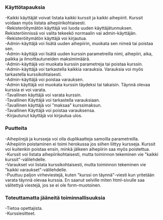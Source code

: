 ### Käyttötapauksia
-Kaikki käyttäjät voivat listata kaikki kurssit ja kaikki aihepiirit. Kurssit voidaan myös listata aihepiirikohtaisesti.   
-Rekisteröitymätön käyttäjä voi luoda uuden käyttäjätunnuksen. Rekisteröinnissä voi valita tekeekö normaalin vai admin-käyttäjän.  
-Rekisteröitymätön käyttäjä voi kirjautua.  
-Admin-käyttäjä voi lisätä uuden aihepiirin, muokata sen nimeä tai poistaa sen.  
-Admin-käyttäjä voi lisätä uuden kurssin parametreilla nimi, aihepiiri, aika, paikka ja ilmoittautuneiden maksimimäärä.  
-Admin-käyttäjä voi muokata kurssin parametreja tai poistaa kurssin.  
-Admin-käyttäjä voi tarkastella kaikkia varauksia. Varauksia voi myös tarkastella kurssikohtaisesti.  
-Admin-käyttäjä voi poistaa varauksen.  
-Admin käyttäjä voi muokata kurssin täydeksi tai takaisin. Täynnä olevaa kurssia ei voi varata.  
-Tavallinen käyttäjä voi varata kurssin.    
-Tavallinen Käyttäjä voi tarkastella varauksiaan.  
-Tavallinen käyttäjä voi "maksaa" kurssimaksun.  
-Tavallinen Käyttäjä voi poistaa varauksensa.  
-Kirjautunut käyttäjä voi kirjautua ulos.  

### Puutteita
-Aihepiirejä ja kursseja voi olla duplikaatteja samoilla parametreilla.  
-Aihepiirin poistaminen ei toimi herokussa jos siihen liittyy kursseja. Kurssit voi kuitenkin poistaa ensin, minkä jälkeen aihepiirin saa myös poistettua.   
-Kurssit voi listata aihepiirikohtaisesti, mutta toiminnon tekeminen vie "kaikki kurssit"-välilehdelle.   
-Varaukset voi listata kurssikohtaisesti, mutta toiminnon tekeminen vie "kaikki varaukset"-välilehdelle.   
-Puuttuu paljon virheviestejä, kuten "kurssi on täynnä"-viesti kun yritetään varata täynnä olevaa kurssia. En saanut selville miten html-sivulle saa välitettyä viestejä, jos se ei ole form-muotoinen.   

### Toteuttamatta jääneitä toiminnallisuuksia 
-Tietoa opettajista.  
-Kurssiesitteet.



